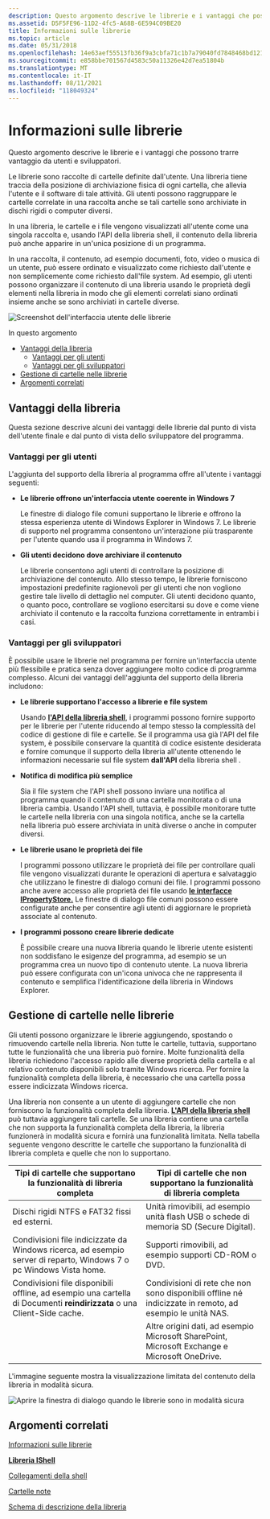 ```yaml
---
description: Questo argomento descrive le librerie e i vantaggi che possono trarre vantaggio da utenti e sviluppatori.
ms.assetid: D5F5FE96-11D2-4fc5-A68B-6E594C09BE20
title: Informazioni sulle librerie
ms.topic: article
ms.date: 05/31/2018
ms.openlocfilehash: 14e63aef55513fb36f9a3cbfa71c1b7a79040fd7848468bd1216779cd034132d
ms.sourcegitcommit: e858bbe701567d4583c50a11326e42d7ea51804b
ms.translationtype: MT
ms.contentlocale: it-IT
ms.lasthandoff: 08/11/2021
ms.locfileid: "118049324"
---
```

# <a name="about-libraries"></a>Informazioni sulle librerie

Questo argomento descrive le librerie e i vantaggi che possono trarre vantaggio da utenti e sviluppatori.

Le librerie sono raccolte di cartelle definite dall'utente. Una libreria tiene traccia della posizione di archiviazione fisica di ogni cartella, che allevia l'utente e il software di tale attività. Gli utenti possono raggruppare le cartelle correlate in una raccolta anche se tali cartelle sono archiviate in dischi rigidi o computer diversi.

In una libreria, le cartelle e i file vengono visualizzati all'utente come una singola raccolta e, usando l'API della libreria shell, il contenuto della libreria può anche apparire in un'unica posizione di un programma.

In una raccolta, il contenuto, ad esempio documenti, foto, video o musica di un utente, può essere ordinato e visualizzato come richiesto dall'utente e non semplicemente come richiesto dall'file system. Ad esempio, gli utenti possono organizzare il contenuto di una libreria usando le proprietà degli elementi nella libreria in modo che gli elementi correlati siano ordinati insieme anche se sono archiviati in cartelle diverse.

![Screenshot dell'interfaccia utente delle librerie](images/libraries-whatare.png)

In questo argomento

-   [Vantaggi della libreria](#library-benefits)
    -   [Vantaggi per gli utenti](#user-benefits)
    -   [Vantaggi per gli sviluppatori](#developer-benefits)
-   [Gestione di cartelle nelle librerie](#managing-folders-in-libraries)
-   [Argomenti correlati](#related-topics)

## <a name="library-benefits"></a>Vantaggi della libreria

Questa sezione descrive alcuni dei vantaggi delle librerie dal punto di vista dell'utente finale e dal punto di vista dello sviluppatore del programma.

### <a name="user-benefits"></a>Vantaggi per gli utenti

L'aggiunta del supporto della libreria al programma offre all'utente i vantaggi seguenti:

-   **Le librerie offrono un'interfaccia utente coerente in Windows 7**

    Le finestre di dialogo file comuni supportano le librerie e offrono la stessa esperienza utente di Windows Explorer in Windows 7. Le librerie di supporto nel programma consentono un'interazione più trasparente per l'utente quando usa il programma in Windows 7.

-   **Gli utenti decidono dove archiviare il contenuto**

    Le librerie consentono agli utenti di controllare la posizione di archiviazione del contenuto. Allo stesso tempo, le librerie forniscono impostazioni predefinite ragionevoli per gli utenti che non vogliono gestire tale livello di dettaglio nel computer. Gli utenti decidono quanto, o quanto poco, controllare se vogliono esercitarsi su dove e come viene archiviato il contenuto e la raccolta funziona correttamente in entrambi i casi.

### <a name="developer-benefits"></a>Vantaggi per gli sviluppatori

È possibile usare le librerie nel programma per fornire un'interfaccia utente più flessibile e pratica senza dover aggiungere molto codice di programma complesso. Alcuni dei vantaggi dell'aggiunta del supporto della libreria includono:

-   **Le librerie supportano l'accesso a librerie e file system**

    Usando [**l'API della libreria shell**](/windows/desktop/api/shobjidl_core/nn-shobjidl_core-ishelllibrary), i programmi possono fornire supporto per le librerie per l'utente riducendo al tempo stesso la complessità del codice di gestione di file e cartelle. Se il programma usa già l'API del file system, è possibile conservare la quantità di codice esistente desiderata e fornire comunque il supporto della libreria all'utente ottenendo le informazioni necessarie sul file system **dall'API** della libreria shell .

-   **Notifica di modifica più semplice**

    Sia il file system che l'API shell possono inviare una notifica al programma quando il contenuto di una cartella monitorata o di una libreria cambia. Usando l'API shell, tuttavia, è possibile monitorare tutte le cartelle nella libreria con una singola notifica, anche se la cartella nella libreria può essere archiviata in unità diverse o anche in computer diversi.

-   **Le librerie usano le proprietà dei file**

    I programmi possono utilizzare le proprietà dei file per controllare quali file vengono visualizzati durante le operazioni di apertura e salvataggio che utilizzano le finestre di dialogo comuni dei file. I programmi possono anche avere accesso alle proprietà dei file usando [**le interfacce IPropertyStore.**](/windows/win32/api/propsys/nn-propsys-ipropertystore) Le finestre di dialogo file comuni possono essere configurate anche per consentire agli utenti di aggiornare le proprietà associate al contenuto.

-   **I programmi possono creare librerie dedicate**

    È possibile creare una nuova libreria quando le librerie utente esistenti non soddisfano le esigenze del programma, ad esempio se un programma crea un nuovo tipo di contenuto utente. La nuova libreria può essere configurata con un'icona univoca che ne rappresenta il contenuto e semplifica l'identificazione della libreria in Windows Explorer.

## <a name="managing-folders-in-libraries"></a>Gestione di cartelle nelle librerie

Gli utenti possono organizzare le librerie aggiungendo, spostando o rimuovendo cartelle nella libreria. Non tutte le cartelle, tuttavia, supportano tutte le funzionalità che una libreria può fornire. Molte funzionalità della libreria richiedono l'accesso rapido alle diverse proprietà della cartella e al relativo contenuto disponibili solo tramite Windows ricerca. Per fornire la funzionalità completa della libreria, è necessario che una cartella possa essere indicizzata Windows ricerca.

Una libreria non consente a un utente di aggiungere cartelle che non forniscono la funzionalità completa della libreria. [**L'API della libreria shell**](/windows/desktop/api/shobjidl_core/nn-shobjidl_core-ishelllibrary) può tuttavia aggiungere tali cartelle. Se una libreria contiene una cartella che non supporta la funzionalità completa della libreria, la libreria funzionerà in modalità sicura e fornirà una funzionalità limitata. Nella tabella seguente vengono descritte le cartelle che supportano la funzionalità di libreria completa e quelle che non lo supportano.



| Tipi di cartelle che supportano la funzionalità di libreria completa                                                               | Tipi di cartelle che non supportano la funzionalità di libreria completa                                  |
|--------------------------------------------------------------------------------------------------------------------|----------------------------------------------------------------------------------------------|
| Dischi rigidi NTFS e FAT32 fissi ed esterni.                                                                     | Unità rimovibili, ad esempio unità flash USB o schede di memoria SD (Secure Digital).               |
| Condivisioni file indicizzate da Windows ricerca, ad esempio server di reparto, Windows 7 o pc Windows Vista home. | Supporti rimovibili, ad esempio supporti CD-ROM o DVD.                                                 |
| Condivisioni file disponibili offline, ad esempio una cartella di Documenti **reindirizzata** o una Client-Side cache.        | Condivisioni di rete che non sono disponibili offline né indicizzate in remoto, ad esempio le unità NAS.   |
|                                                                                                                    | Altre origini dati, ad esempio Microsoft SharePoint, Microsoft Exchange e Microsoft OneDrive. |



 

L'immagine seguente mostra la visualizzazione limitata del contenuto della libreria in modalità sicura.

![Aprire la finestra di dialogo quando le librerie sono in modalità sicura](images/libraries-supportedfolders.png)

## <a name="related-topics"></a>Argomenti correlati

<dl> <dt>

[Informazioni sulle librerie](library-leverage-to-manage-folders.md)
</dt> <dt>

[**Libreria IShell**](/windows/desktop/api/shobjidl_core/nn-shobjidl_core-ishelllibrary)
</dt> <dt>

[Collegamenti della shell](./links.md)
</dt> <dt>

[Cartelle note](known-folders.md)
</dt> <dt>

[Schema di descrizione della libreria](library-schema-entry.md)
</dt> </dl>

 

 
